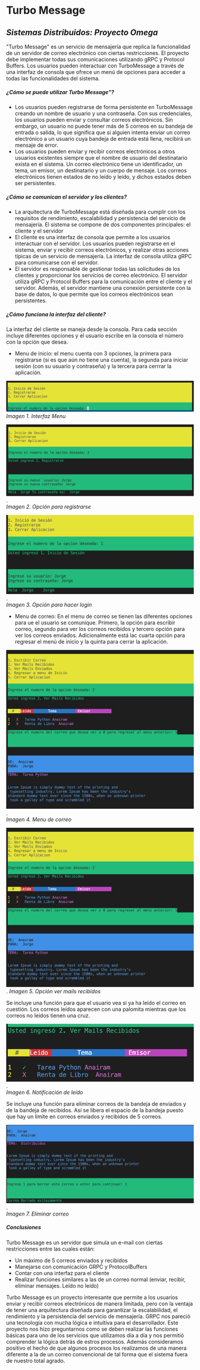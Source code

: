 # Turbo Message
## _Sistemas Distribuidos: Proyecto Omega_



"Turbo Message" es un servicio de mensajería que replica la funcionalidad de un servidor de correo electrónico con ciertas restricciones. El proyecto debe implementar todas sus comunicaciones utilizando gRPC y Protocol Buffers. Los usuarios pueden interactuar con TurboMessage a través de una interfaz de consola que ofrece un menú de opciones para acceder a todas las funcionalidades del sistema. 


##### ¿Cómo se puede utilizar Turbo Message"?

- Los usuarios pueden registrarse de forma persistente en TurboMessage creando un nombre de usuario y una contraseña. Con sus credenciales, los usuarios pueden enviar y consultar correos electrónicos. Sin embargo, un usuario no puede tener más de 5 correos en su bandeja de entrada o salida, lo que significa que si alguien intenta enviar un correo electrónico a un usuario cuya bandeja de entrada está llena, recibirá un mensaje de error.
- Los usuarios pueden enviar y recibir correos electrónicos a otros usuarios existentes siempre que el nombre de usuario del destinatario exista en el sistema. Un correo electrónico tiene un identificador, un tema, un emisor, un destinatario y un cuerpo de mensaje. Los correos electrónicos tienen estados de no leído y leído, y dichos estados deben ser persistentes.

##### ¿Cómo se comunican el servidor y los clientes?

- La arquitectura de TurboMessage está diseñada para cumplir con los requisitos de rendimiento, escalabilidad y persistencia del servicio de mensajería. El sistema se compone de dos componentes principales: el cliente y el servidor 
- El cliente es una interfaz de consola que permite a los usuarios interactuar con el servidor. Los usuarios pueden registrarse en el sistema, enviar y recibir correos electrónicos, y realizar otras acciones típicas de un servicio de mensajería. La interfaz de consola utiliza gRPC para comunicarse con el servidor.
- El servidor es responsable de gestionar todas las solicitudes de los clientes y proporcionar los servicios de correo electrónico. El servidor utiliza gRPC y Protocol Buffers para la comunicación entre el cliente y el servidor. Además, el servidor mantiene una conexión persistente con la base de datos, lo que permite que los correos electrónicos sean persistentes.


##### ¿Cómo funciona la interfaz del cliente?

La interfaz del cliente se maneja desde la consola. Para cada sección incluye diferentes opciones y el usuario escribe en la consola el número con la opción que desea.
- Menu de inicio:
el menu cuenta con 3 opciones, la primera para registrarse (si es que aún no tiene una cuenta), la segunda para iniciar sesión (con su usuario y contraseña) y la tercera para cerrrar la aplicación.

![Interfaz de Menu](https://github.com/jedgarr99/ProyectoOmega/blob/master/imgs/1MenuInicio.png)
*Imagen 1. Interfaz Menu*


![Interfaz de registro](https://github.com/jedgarr99/ProyectoOmega/blob/master/imgs/2Registro.png).  
*Imagen 2. Opción para registrarse*

![Interfaz de login](https://github.com/jedgarr99/ProyectoOmega/blob/master/imgs/3InicioSesion.png).  
*Imagen 3. Opción para hacer login*

- Menu de correo:
En el menu de correo se tienen las diferentes opciones para ue el usuario se comunique. Primero, la opción para escribir correo, segundo para ver los correos recibidos y tercero opción para ver los correos enviados. Adicionalmente está lac cuarta opción para regresar el menú de inicio y la quinta para cerrar la aplicación.

![Interfaz de menu correo](https://github.com/jedgarr99/ProyectoOmega/blob/master/imgs/4VerMailRecibido.png).  
*Imagen 4. Menu de correo*

![Ver mails recibidos](https://github.com/jedgarr99/ProyectoOmega/blob/master/imgs/4VerMailRecibido.png). 
*Imagen 5. Opción ver mails recibidos*

Se incluye una función para que el usuario vea si ya ha leído el correo en cuestión. Los correos leídos aparecen con una palomita mientras que los correos no leídos tienen una cruz.

![Correos leídos ](https://github.com/jedgarr99/ProyectoOmega/blob/master/imgs/5CorreoLeido.png).  
*Imagen 6. Notificación de leído*

Se incluye una función para eliminar correos de la bandeja de enviados y de la bandeja de recibidos. Así se libera el espacio de la bandeja puesto que hay un limite en correos enviados y recibidos de 5 correos.

![ELiminar correo ](https://github.com/jedgarr99/ProyectoOmega/blob/master/imgs/7BorrarCoreo.png).   
*Imagen 7. Eliminar correo*



##### Conclusiones

Turbo Message es un servidor que simula un e-mail con ciertas restricciones entre las cuales están: 
- Un máximo de 5 correos enviados y recibidos
- Manejarse con comunicación GRPC y ProtocolBuffers
- Contar con una interfaz para el cliente
- Realizar funciones similares a las de un correo normal (enviar, recibir, eliminar mensajes. Leído no leído)

Turbo Message es un proyecto interesante que permite a los usuarios enviar y recibir correos electrónicos de manera limitada, pero con la ventaja de tener una arquitectura diseñada para garantizar la escalabilidad, el rendimiento y la persistencia del servicio de mensajería. GRPC nos pareció una tecnología con mucha lógica e intuitiva para el desarrollador. Este proyecto nos hizo preguntarnos como se deben realizar las funciones básicas para uno de los servicios que utilizamos día a día y nos permitió comprender la lógica detrás de estros procesos. Además consideramos positivo el hecho de que algunos procesos los realizamos de una manera diferente a la de un correo convencional de tal forma que el sistema fuera de nuestro total agrado.



